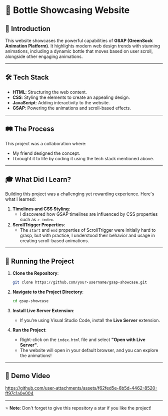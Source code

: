 # 🍾 Bottle Showcasing Website  

## 📝 Introduction  
This website showcases the powerful capabilities of **GSAP (GreenSock Animation Platform)**. It highlights modern web design trends with stunning animations, including a dynamic bottle that moves based on user scroll, alongside other engaging animations.  

---

## 🛠️ Tech Stack  
- **HTML**: Structuring the web content.  
- **CSS**: Styling the elements to create an appealing design.  
- **JavaScript**: Adding interactivity to the website.  
- **GSAP**: Powering the animations and scroll-based effects.  

---

## 🛤️ The Process  
This project was a collaboration where:  
- My friend designed the concept.  
- I brought it to life by coding it using the tech stack mentioned above.  

---

## 🎓 What Did I Learn?  
Building this project was a challenging yet rewarding experience. Here's what I learned:  
1. **Timelines and CSS Styling**:  
   - I discovered how GSAP timelines are influenced by CSS properties such as `z-index`.  
2. **ScrollTrigger Properties**:  
   - The `start` and `end` properties of ScrollTrigger were initially hard to grasp, but with practice, I understood their behavior and usage in creating scroll-based animations.  

---

## 🚀 Running the Project  

1. **Clone the Repository**:  
   ```bash  
   git clone https://github.com/your-username/gsap-showcase.git  
   ```  

2. **Navigate to the Project Directory**:  
   ```bash  
   cd gsap-showcase  
   ```  

3. **Install Live Server Extension**:  
   - If you’re using Visual Studio Code, install the **Live Server** extension.  

4. **Run the Project**:  
   - Right-click on the `index.html` file and select **"Open with Live Server"**.  
   - The website will open in your default browser, and you can explore the animations!  

---

## 🎥 Demo Video  

https://github.com/user-attachments/assets/f62fed5e-6b5d-4462-8520-ff97c1a0e004

---

⭐ **Note**: Don't forget to give this repository a star if you like the project!  
